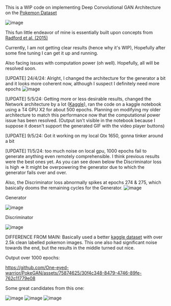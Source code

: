 This is a WIP code on implementing Deep Convolutional GAN Architecture on the [Pokemon Dataset]((https://www.kaggle.com/datasets/kvpratama/pokemon-images-dataset/data)) 

![image](https://github.com/One-eyed-warrior/PokeGAN/assets/75874625/ae839647-1472-48ab-9f1b-422027aff6e0)

This fun little endeavor of mine is essentially built upon concepts from [Radford et al. (2015)](https://arxiv.org/abs/1511.06434) 

Currently, I am not getting clear results (hence why it's WIP), Hopefully after some fine tuning I can get it up and running. 

Also facing issues with computation power (oh well). Hopefully, all will be resolved soon.

[UPDATE] 24/4/24: Alright, I changed the architecture for the generator a bit and it looks more coherent now, although I suspect I definitely need more epochs 
![image](https://github.com/One-eyed-warrior/PokeGAN/assets/75874625/db7508b2-1643-4f9f-92eb-5595bb00b795)


[UPDATE] 5/5/24: Getting more or less desirable results, changed the Network architecture by a lot ([Kaggle](https://www.kaggle.com/code/algord/pokemon-dcgan)), ran the code on a kaggle notebook using a T4 GPU X2 for about 500 epochs. Planning on modifying my older architecture to match this performance now that the computational power issue has been resolved. (Output isn't visible in the notebook because I suppose it doesn't support the generated GIF with the video player buttons)


[UPDATE] 9/5/24: Got it working on my local Gtx 1650, gonna tinker around a bit 


[UPDATE] 11/5/24: too much noise on local gpu, 1000 epochs fail to generate anything even remotely comprehensible. I think previous results were the best ones yet. As you can see down below the Discriminator loss is high => It might be overpowering the generator due to which the generator fails over and over.

Also, the Discriminator loss  abnormally spikes at epochs 274 & 275, which basically dooms the remaining cycles for the Generator. 
![image](https://github.com/One-eyed-warrior/PokeGAN/assets/75874625/42e9e14a-0f62-41e4-81f0-6e4f320a9588)



Generator


![image](https://github.com/One-eyed-warrior/PokeGAN/assets/75874625/31fc1052-d9c3-4d2a-b619-1e665b7fcc1d)


Discriminator


![image](https://github.com/One-eyed-warrior/PokeGAN/assets/75874625/276868b7-34aa-48d6-b08c-3c2d441581df)


DIFFERENCE FROM MAIN: Basically used a better [kaggle dataset](https://www.kaggle.com/datasets/hlrhegemony/pokemon-image-dataset) with over 2.5k clean labelled pokemon images.
This one also had significant noise towards the end, but the results in the middle turned out nice.


Output over 1000 epochs:


https://github.com/One-eyed-warrior/PokeGAN/assets/75874625/30f4c348-8479-4746-89fe-762c11779e08

Some great candidates from this one:

![image](https://github.com/One-eyed-warrior/PokeGAN/assets/75874625/4ec8b87d-28f0-4034-a182-9ceaed0ff737)
![image](https://github.com/One-eyed-warrior/PokeGAN/assets/75874625/94a2d70b-6a22-49eb-8a2d-4b2f65727210)
![image](https://github.com/One-eyed-warrior/PokeGAN/assets/75874625/4e043ef7-8992-447f-b4f5-ee10367d0c02)



















